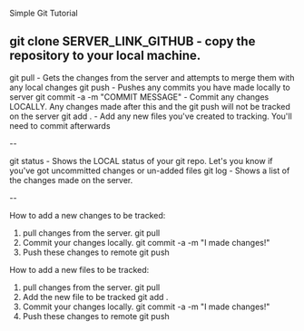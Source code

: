 Simple Git Tutorial


git clone SERVER_LINK_GITHUB
	- copy the repository to your local machine.
-- 

git pull
	- Gets the changes from the server and attempts to merge them with any local changes
git push
	- Pushes any commits you have made locally to server
git commit -a -m "COMMIT MESSAGE"
	- Commit any changes LOCALLY. Any changes made after this and the git push will not be tracked on the server
git add .
	- Add any new files you've created to tracking. You'll need to commit afterwards

--

git status
	- Shows the LOCAL status of your git repo. Let's you know if you've got uncommitted changes or un-added files
git log
	- Shows a list of the changes made on the server.

--


How to add a new changes to be tracked:
1. pull changes from the server. 	git pull
2. Commit your changes locally. 	git commit -a -m "I made changes!"
3. Push these changes to remote 	git push

How to add a new files to be tracked:
1. pull changes from the server. 	git pull
2. Add the new file to be tracked	git add .
3. Commit your changes locally. 	git commit -a -m "I made changes!"
4. Push these changes to remote 	git push